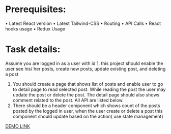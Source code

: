 # Prerequisites: 
• Latest React version 
• Latest Tailwind-CSS 
• Routing 
• API Calls 
• React hooks usage 
• Redux Usage 

# Task details: 
Assume you are logged in as a user with id 1, this project should enable the user see  his/ her posts, create new posts, update existing post, and deleting a post 
1. You should create a page that shows list of posts and enable user to go to detail  page to read selected post. While reading the post the user may update the post or  delete the post. The detail page should also shows comment related to the post. All  API are listed below. 
2. There should be a header component which shows count of the posts posted by the  logged in user, when the user create or delete a post this component should update  based on the action( use state management) 

[DEMO LINK](https://dahimohamed.github.io/react_loading-posts/)

